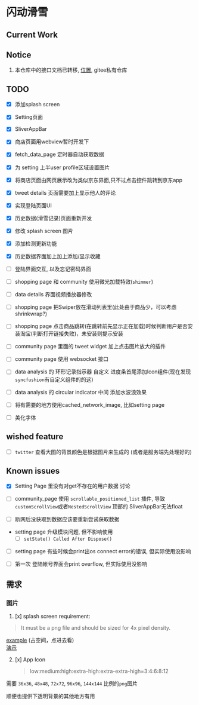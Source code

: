 # 闪动滑雪

## Current Work

## Notice

1. 本仓库中的接口文档已转移, [位置](https://gitee.com/zarkliazrael/ski_app_docs/tree/master), gitee私有仓库

## TODO

- [x] 添加splash screen
- [x] Setting页面
- [x] SliverAppBar
- [x] 商店页面用webview暂时开发下
- [x] fetch_data_page 定时器自动获取数据
- [x] 为 setting 上半user profile区域设置图片
- [x] 将商店页面由网页展示改为类似京东界面,只不过点击控件跳转到京东app
- [x] tweet details 页面需要加上显示他人的评论
- [x] 实现登陆页面UI
- [x] 历史数据(滑雪记录)页面重新开发
- [x] 修改 splash screen 图片
- [x] 添加检测更新功能
- [x] 历史数据界面加上加上添加/显示收藏

- [ ] 登陆界面交互, 以及忘记密码界面
- [ ] shopping page 和 community 使用微光加载特效(`shimmer`)
- [ ] data details 界面视频播放器修改
- [ ] shopping page 把Swiper放在滑动列表里(此处由于商品少，可以考虑shrinkwrap?)
- [ ] shopping page 点击商品跳转(在跳转前先显示正在加载)时候判断用户是否安装淘宝(判断打开链接失败)，未安装则提示安装
- [ ] community page 里面的 tweet widget 加上点击图片放大的插件
- [ ] community page 使用 websocket 接口
- [ ] data analysis 的 环形记录指示器 自定义 进度条首尾添加Icon组件(现在发现`syncfushion`有自定义组件的的这)
- [ ] data analysis 的 circular indicator 中间 添加水波浪效果
- [ ] 将有需要的地方使用cached_network_image, 比如setting page
- [ ] 美化字体

## wished feature

- [ ] `twitter` 查看大图的背景颜色是根据图片来生成的 (或者是服务端先处理好的)


## Known issues

- [x] Setting Page 里没有对get不存在的用户数据 讨论
  
- [ ] community_page 使用 `scrollable_positioned_list` 插件,
  导致 `customScrollView`或者`NestedScrollView` 顶部的 SliverAppBar无法float
- [ ] 断网后没获取到数据应该要重新尝试获取数据
- setting page 升级模块问题, 但不影响使用
    - [ ] `setState() Called After Dispose()`
- [ ] setting page 有些时候会print出os connect error的错误, 但实际使用没影响
- [ ] 第一次 登陆帐号界面会print overflow, 但实际使用没影响


## 需求

### 图片

1. [x] splash screen
   requirement:
> It must be a png file and should be sized for 4x pixel density.

[example](./assets/splash_test.png) (占空间，点进去看)  
[演示](https://pub.dev/packages/flutter_native_splash)

2. [x] App Icon 
   > low:medium:high:extra-high:extra-extra-high=3:4:6:8:12
   
需要 `36x36`, `48x48`, `72x72`, `96x96`, `144x144` 比例的`png`图片

顺便也提供下透明背景的其他地方有用
